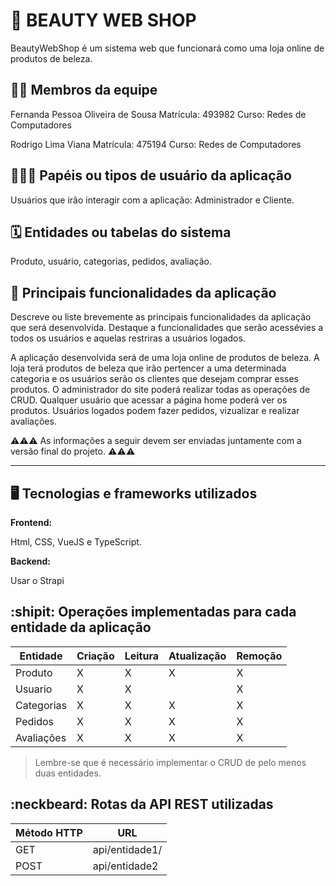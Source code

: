 # :checkered_flag: BEAUTY WEB SHOP

BeautyWebShop é um sistema web que funcionará como uma loja online de produtos de beleza.

## :technologist: Membros da equipe

Fernanda Pessoa Oliveira de Sousa
Matrícula: 493982
Curso: Redes de Computadores



Rodrigo Lima Viana
Matrícula: 475194
Curso: Redes de Computadores 


## :people_holding_hands: Papéis ou tipos de usuário da aplicação

Usuários que irão interagir com a aplicação: Administrador e Cliente.

## :spiral_calendar: Entidades ou tabelas do sistema

Produto, usuário, categorias, pedidos, avaliação.

## :triangular_flag_on_post:	 Principais funcionalidades da aplicação

Descreve ou liste brevemente as principais funcionalidades da aplicação que será desenvolvida. Destaque a funcionalidades que serão acessévies a todos os usuários e aquelas restriras a usuários logados.


A aplicação desenvolvida será de uma loja online de produtos de beleza. A loja terá produtos de beleza que irão pertencer a uma determinada categoria e os usuários serão os clientes que desejam comprar esses produtos. O administrador do site poderá realizar todas as operações de CRUD. Qualquer usuário que acessar a página home poderá ver os produtos. Usuários logados podem fazer pedidos, vizualizar e realizar avaliações.



:warning::warning::warning: As informações a seguir devem ser enviadas juntamente com a versão final do projeto. :warning::warning::warning:


----

## :desktop_computer: Tecnologias e frameworks utilizados

**Frontend:**

Html, CSS, VueJS e TypeScript.

**Backend:**

Usar o Strapi


## :shipit: Operações implementadas para cada entidade da aplicação


| Entidade| Criação | Leitura | Atualização | Remoção |
| --- | --- | --- | --- | --- |
| Produto | X | X | X | X |
| Usuario | X | X |  | X |
| Categorias | X | X | X | X |
| Pedidos| X | X | X | X |
| Avaliações | X | X | X | X |

> Lembre-se que é necessário implementar o CRUD de pelo menos duas entidades.

## :neckbeard: Rotas da API REST utilizadas

| Método HTTP | URL |
| --- | --- |
| GET | api/entidade1/|
| POST | api/entidade2 |

